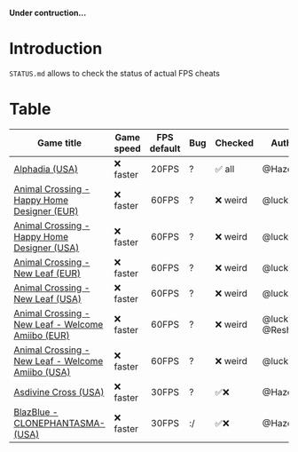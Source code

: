 **Under contruction...**

# Introduction
`STATUS.md` allows to check the status of actual FPS cheats

# Table

| Game title | Game speed | FPS default | Bug | Checked | Author |
| ---------- | ---------- | :---------: | --- | ------- | ------ |
| [Alphadia (USA)](../Cheats/Alphadia%20(USA)/0004000000188100.txt) | ❌ faster | 20FPS | ? | ✅ all | @Hazerou |
| [Animal Crossing - Happy Home Designer (EUR)](../Cheats/Animal%20Crossing%20-%20Happy%20Home%20Designer%20(EUR)/000400000014F200.txt) | ❌ faster | 60FPS | ? | ❌ weird | @lucky |
| [Animal Crossing - Happy Home Designer (USA)](../Cheats/Animal%20Crossing%20-%20Happy%20Home%20Designer%20(USA)/000400000014F100.txt) | ❌ faster | 60FPS | ? | ❌ weird | @lucky |
| [Animal Crossing - New Leaf (EUR)](../Cheats/Animal%20Crossing%20-%20New%20Leaf%20(EUR)/0004000000086400.txt) | ❌ faster | 60FPS | ? | ❌ weird | @lucky |
| [Animal Crossing - New Leaf (USA)](../Cheats/Animal%20Crossing%20-%20New%20Leaf%20(USA)/0004000000086300.txt) | ❌ faster | 60FPS | ? | ❌ weird | @lucky |
| [Animal Crossing - New Leaf - Welcome Amiibo (EUR)](../Cheats/Animal%20Crossing%20-%20New%20Leaf%20-%20Welcome%20Amiibo%20(EUR)/0004000000198F00.txt) | ❌ faster | 60FPS | ? | ❌ weird | @lucky @Reshiban |
| [Animal Crossing - New Leaf - Welcome Amiibo (USA)](../Cheats/Animal%20Crossing%20-%20New%20Leaf%20-%20Welcome%20Amiibo%20(USA)/0004000000198E00.txt) | ❌ faster | 60FPS | ? | ❌ weird | @lucky |
| [Asdivine Cross (USA)](../Cheats/Asdivine%20Cross%20(USA)/00040000001C5000.txt) | ❌ faster | 30FPS | ? | ✅❌  | @Hazerou |
| [BlazBlue -CLONEPHANTASMA- (USA)](../Cheats/BlazBlue%20-CLONEPHANTASMA-%20(USA)/000400000010F800.txt) | ❌ faster | 30FPS | :/ | ✅❌  | @Hazerou |
